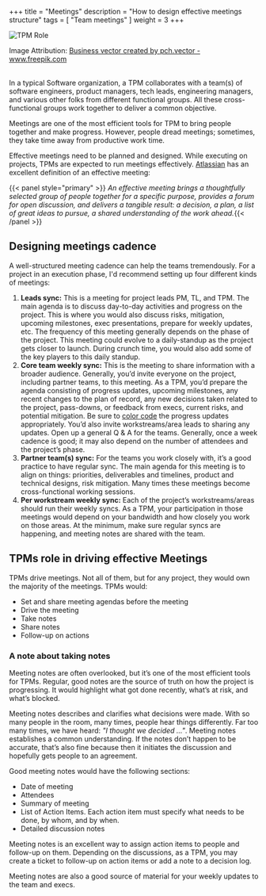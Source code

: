 +++
title = "Meetings"
description = "How to design effective meetings structure"
tags = [ "Team meetings" ]
weight = 3
+++


<div class="text-center">
  <img src="/meetings.png" class="img-fluid" " alt="TPM Role">
  <br>
  <p class="font-weight-light font-italic " >Image Attribution: <a href="https://www.freepik.com/vectors/business">Business vector created by pch.vector - www.freepik.com</a></p>

</div>

<br>
In a typical Software organization, a TPM collaborates with a team(s) of software engineers, product managers, tech leads, engineering managers, and various other folks from different functional groups. All these cross-functional groups work together to deliver a common objective.

Meetings are one of the most efficient tools for TPM to bring people together and make progress. However, people dread meetings; sometimes, they take time away from productive work time.

Effective meetings need to be planned and designed. While executing on projects, TPMs are expected to run meetings effectively. [Atlassian](https://www.atlassian.com/blog/teamwork/how-to-run-effective-meetings#:~:text=An%20effective%20meeting%20brings%20a,understanding%20of%20the%20work%20ahead.)
has an excellent definition of an effective meeting:

{{< panel style="primary" >}}
*An effective meeting brings a thoughtfully selected group of people together
for a specific purpose, provides a forum for open discussion, and delivers a
tangible result: a decision, a plan, a list of great ideas to pursue, a shared
understanding of the work ahead.*{{< /panel >}}

## Designing meetings cadence

A well-structured meeting cadence can help the teams tremendously. For a project
in an execution phase, I'd recommend setting up four different kinds of
meetings:
1. **Leads sync:** This is a meeting for project leads PM, TL, and TPM. The main agenda is to discuss day-to-day activities and progress on the project. This is where you would also discuss risks, mitigation, upcoming milestones, exec presentations, prepare for weekly updates, etc. The frequency of this meeting generally depends on the phase of the project. This meeting could evolve to a daily-standup as the project gets closer to launch. During crunch time, you would also add some of the key players to this daily standup.
2. **Core team weekly sync:** This is the meeting to share information with a broader audience. Generally, you’d invite everyone on the project, including partner teams, to this meeting. As a TPM, you’d prepare the agenda consisting of progress updates, upcoming milestones, any recent changes to the plan of record, any new decisions taken related to the project, pass-downs, or feedback from execs, current risks, and potential mitigation. Be sure to [color code](/how/project_status_colors) the progress updates appropriately. You’d also invite workstreams/area leads to sharing any updates. Open up a general Q & A for the teams. Generally, once a week cadence is good; it may also depend on the number of attendees and the project’s phase.
3. **Partner team(s) sync:** For the teams you work closely with, it’s a good practice to have regular sync. The main agenda for this meeting is to align on things: priorities, deliverables and timelines, product and technical designs, risk mitigation. Many times these meetings become cross-functional working sessions.
4. **Per workstream weekly sync:** Each of the project’s workstreams/areas
   should run their weekly syncs. As a TPM, your participation in those meetings
   would depend on your bandwidth and how closely you work on those areas. At
   the minimum, make sure regular syncs are happening, and meeting notes are shared with the team.


## TPMs role in driving effective Meetings

TPMs drive meetings. Not all of them, but for any project, they would own the majority of the meetings. TPMs would:

* Set and share meeting agendas before the meeting
* Drive the meeting
* Take notes
* Share notes
* Follow-up on actions

### A note about taking notes

Meeting notes are often overlooked, but it’s one of the most efficient tools for TPMs. Regular, good notes are the source of truth on how the project is progressing. It would highlight what got done recently, what’s at risk, and what’s blocked.

Meeting notes describes and clarifies what decisions were made. With so many people in the room, many times, people hear things differently. Far too many times, we have heard: *"I thought we decided ..."*. Meeting notes establishes a common understanding. If the notes don’t happen to be accurate, that’s also fine because then it initiates the discussion and hopefully gets people to an agreement.

Good meeting notes would have the following sections:
* Date of meeting
* Attendees
* Summary of meeting
* List of Action Items. Each action item must specify what needs to be done, by whom, and by when.
* Detailed discussion notes

Meeting notes is an excellent way to assign action items to people and follow-up on them. Depending on the discussions, as a TPM, you may create a ticket to follow-up on action items or add a note to a decision log.

Meeting notes are also a good source of material for your weekly updates to the
team and execs.
